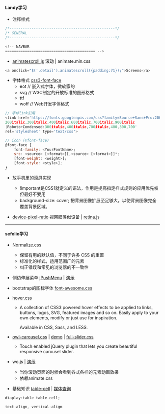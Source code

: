 #### **Landy学习**

* 注释样式

```js
/*------------------------------------------------*/
/* GENERAL
/*------------------------------------------------*/

<!-- NAVBAR
========================================= -->
```

* [animatescroll.js](http://plugins.compzets.com/animatescroll/#) 滚动 \| animate.min.css

```js
<a onclick="$('.detail').animatescroll({padding:71});">Screens</a>
```

* 字体格式 [css3-font-face](http://www.w3cplus.com/content/css3-font-face)
  * eot // 嵌入式字体，微软家的
  * svg // W3C制定的开放标准的图形格式
  * ttf
  * woff // Web开发字体格式

```js
// 字体link引用
<link href='https://fonts.googleapis.com/css?family=Source+Sans+Pro:200,300,400,600,700,900,
200italic,300italic,400italic,600italic,700italic,900italic
|Roboto+Condensed:300italic,400italic,700italic,400,300,700' 
rel='stylesheet' type='text/css'>

// icon (@font-face)
@font-face {
    font-family: <YourFontName>;
    src: <source> [<format>][,<source> [<format>]]*;
    [font-weight: <weight>];
    [font-style: <style>];
}
```

* 放手机里的滚屏实现

  * !important是CSS1就定义的语法，作用是提高指定样式规则的应用优先权 但最好不要用
  * background-size: cover; 把背景图像扩展至足够大，以使背景图像完全覆盖背景区域。

* [device-pixel-ratio](http://www.zhangxinxu.com/wordpress/2012/08/window-devicepixelratio/) 视网膜类似设备 \| [retina.js](https://www.gitbook.com/book/luo0412/white/edit#)

---

#### **sefolio学习**

* [Normalize.css ](https://github.com/necolas/normalize.css/blob/master/normalize.css)

  * 保留有用的默认值，不同于许多 CSS 的重置
  * 标准化的样式，适用范围广的元素
  * 纠正错误和常见的浏览器的不一致性

* 侧边伸展菜单 [jPushMenu](https://github.com/takien/jPushMenu) \| [演示](http://takien.github.io/jPushMenu/#)

* bootstrap的图标字体 [font-awesome.css](http://www.bootcss.com/p/font-awesome/#icons-web-app)

* [hover.css](https://github.com/IanLunn/Hover)

  * A collection of CSS3 powered hover effects to be applied to links, buttons, logos, SVG, featured images and so on. Easily apply to your own elements, modify or just use for inspiration.

    Available in CSS, Sass, and LESS.

* [owl-carousel.css](https://github.com/OwlFonk/OwlCarousel) \| [demo](http://owlgraphic.com/owlcarousel/) \| [full-slider.css](https://www.gitbook.com/book/luo0412/white/edit#)

  * Touch enabled jQuery plugin that lets you create beautiful responsive carousel slider.

* wo.js \| [演示](http://www.dowebok.com/demo/131/)

  * 当你滚动页面的时候会看到各式各样的元素动画效果
  * 依赖animate.css

* 基础知识 [table-cell](http://www.w3school.com.cn/jsref/prop_style_display.asp) \| [媒体查询](http://www.runoob.com/cssref/css3-pr-mediaquery.html)

```js
diaplay:table table-cell;

text-align, vertical-align
```



